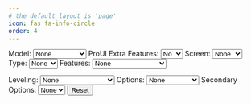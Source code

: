 ```yaml
---
# the default layout is 'page'
icon: fas fa-info-circle
order: 4
---
```

<label for="model">Model:</label>
<select id="model" onchange="updateModelSelections()">
    <option value="">None</option>
    <option value="Aquila">Aquila</option>
    <option value="Aquila X3">Aquila X3</option>
    <option value="HC32">HC32</option>
    <option value="Ender">Ender-3V2/S1</option>
</select>
<label for="proUIExtraFeatures">ProUI Extra Features:</label>
<select id="proUIExtraFeatures" onchange="updateCandidates()">
    <option value="">No</option>
    <option value="-ProUI-EX">Yes</option>
</select>
<label for="screen">Screen:</label>
<select id="screen" onchange="updateCandidates()">
    <option value="None">None</option>
    <option value="">DWIN</option>
    <option value="TJC-">TJC</option>
    <option value="C2-">12864</option>
</select>
<label for="type">Type:</label>
<select id="type" onchange="updateCandidates()">
    <option value="">None</option>
    <option value="_422">422</option>
    <option value="_427">427</option>
    <option value="_GD32">GD32</option>
    <option value="_N32">N32</option>
    <option value="HC32">HC32</option>
    <option value="_SKR-Mini-E3-">SKR</option>
</select>
<label for="features">Features:</label>
<select id="features" onchange="updateCandidates()">
    <option value="">None</option>
    <option value="_BMP">BIQU MicroProbe V2</option>
    <option value="_IND">Induction Probe</option>
    <option value="_SPRT13">_SPRT13</option>
</select>
<div id="secondaryFeaturesDiv" style="display: none;">
    <label for="secondaryFeatures">Secondary Features:</label>
    <select id="secondaryFeatures" onchange="updateCandidates()">
        <option value="">None</option>
        <option value="_BMP">BIQU MicroProbe V2</option>
    </select>
</div>
<label for="leveling">Leveling:</label>
<select id="leveling" onchange="updateCandidates()">
    <option value="">None</option>
    <option value="_Default">Default</option>
    <option value="_BLT">Bilinear Bed Leveling</option>
    <option value="_UBL">Unified Bed Leveling</option>
    <option value="_MM">Manual Mesh</option>
</select>
<label for="options">Options:</label>
<select id="options" onchange="updateCandidates()">
    <option value="">None</option>
    <option value="-MPC">MPC</option>
    <option value="-IS">Input Shaping</option>
</select>
<label for="secondaryOptions">Secondary Options:</label>
<select id="secondaryOptions" onchange="updateCandidates()">
    <option value="">None</option>
    <option value="-MPC">MPC</option>
</select>
<button onclick="resetSelections()">Reset</button>
<div id="candidates"></div>
<script>
    async function fetchReleaseData(url) {
        var response = await fetch(url);
        var data = await response.json();
        return data.assets;
    }
    async function updateCandidates() {
        var model = document.getElementById("model").value;
        var screen = document.getElementById("screen").value;
        var type = document.getElementById("type").value;
        var features = document.getElementById("features").value;
        var secondaryFeatures = document.getElementById("secondaryFeatures").value;
        var leveling = document.getElementById("leveling").value;
        var options = document.getElementById("options").value;
        var secondaryOptions = document.getElementById("secondaryOptions").value;
        var proUIExtraFeatures = document.getElementById("proUIExtraFeatures").value;
        var secondaryFeaturesDiv = document.getElementById("secondaryFeaturesDiv");
        secondaryFeaturesDiv.style.display = ((features === "_SPRT13") ? "block" : "none");
        var linkPrefix = "";
        var assets;
        if (model === "HC32" || type === "HC32") {
            if (screen === "C2-") {
                screen = "C2-";
            } else if (screen === "") {
                screen = "HC32";
            } else if (screen === "None") {
                screen = "";
            }
            assets = await fetchReleaseData('https://api.github.com/repos/classicrocker883/MRiscoCProUI/releases/tags/2.1.3f-5-HC32-2');
        } else if (model === "Ender") {
            if (screen === "") {
                screen = "Ender";
            }
            assets = await fetchReleaseData('https://api.github.com/repos/classicrocker883/MRiscoCProUI/releases/tags/2.1.3f-5-ender3-2');
        } else {
            if (screen === "") {
                screen = "Aquila";
            }
            assets = await fetchReleaseData('https://api.github.com/repos/classicrocker883/MRiscoCProUI/releases/latest');
        }
        linkPrefix = screen;
        var candidates = [];
        assets.forEach(asset => {
            var name = asset.name;
            if (features === "") {
                if (name.includes("_BMP") || name.includes("_IND") || name.includes("_SPRT13")) {
                    return; // Skip this asset
                }
            }
            if (
                name.startsWith(linkPrefix) &&
                (type === "" || name.includes(type)) &&
                (features === "" || name.includes(features)) &&
                (secondaryFeatures === "" || name.includes(secondaryFeatures)) &&
                (leveling === "" || name.includes(leveling)) &&
                (options === "" || name.includes(options)) &&
                (secondaryOptions === "" || name.includes(secondaryOptions)) &&
                (proUIExtraFeatures === "" || name.includes(proUIExtraFeatures))
            ) {
                var url = asset.browser_download_url;
                var filename = url.substring(url.lastIndexOf('/') + 1); // Extract filename from URL
                candidates.push({ url: url, filename: filename }); // Store both URL and filename
            }
        });
        var candidatesList = document.getElementById("candidates");
        candidatesList.innerHTML = "<strong>Candidates:</strong><br>";
        if (candidates.length > 0) {
            candidates.forEach(candidate => {
                candidatesList.innerHTML += "<a href='" + candidate.url + "'>" + candidate.filename + "</a><br>"; // Display filename instead of full URL
            });
        } else {
            candidatesList.textContent = "No candidates found.";
        }
    }
    function updateModelSelections() {
        var model = document.getElementById("model").value;
        clearSelections(); // Clear previous selections except for model
        if (model === "Aquila X3") {
            features.value = "_IND"; // Induction Probe
            document.getElementById("screen").selectedIndex = 1;
        } else if (model === "Aquila") {
            type.value = "_GD32"; // GD32
            document.getElementById("screen").selectedIndex = 1;
        } else if (model === "HC32") {
            type.value = "HC32"; // Set appropriate value for HC32
            document.getElementById("screen").selectedIndex = 1;
        } else if (model === "Ender") {
            document.getElementById("screen").selectedIndex = 1;
        }
        updateCandidates();
    }
    function clearSelections() {
        document.getElementById("screen").selectedIndex = 0;
        document.getElementById("type").selectedIndex = 0;
        document.getElementById("features").selectedIndex = 0;
        document.getElementById("secondaryFeatures").selectedIndex = 0;
        document.getElementById("leveling").selectedIndex = 0;
        document.getElementById("options").selectedIndex = 0;
        document.getElementById("secondaryOptions").selectedIndex = 0;
        document.getElementById("proUIExtraFeatures").selectedIndex = 0;
        document.getElementById("secondaryFeaturesDiv").style.display = "none";
    }
    function resetSelections() {
        document.getElementById("model").selectedIndex = 0;
        clearSelections();
        updateCandidates();
    }
    window.onload = updateCandidates;
</script>
